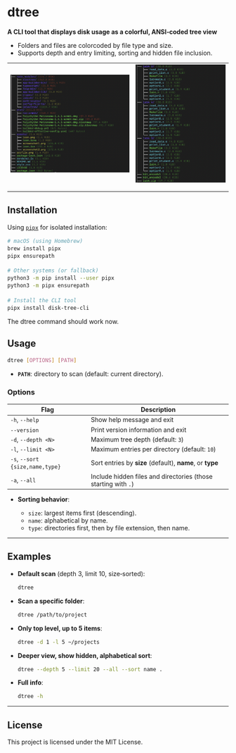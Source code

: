 # dtree

**A CLI tool that displays disk usage as a colorful, ANSI‑coded tree view**

* Folders and files are colorcoded by file type and size.
* Supports depth and entry limiting, sorting and hidden file inclusion.

| ![](assets/photo1.png) | ![](assets/photo2.png) |
|------------------------|------------------------|

---

## Installation

Using [`pipx`](https://pypa.github.io/pipx/) for isolated installation:

```bash
# macOS (using Homebrew)
brew install pipx
pipx ensurepath

# Other systems (or fallback)
python3 -m pip install --user pipx
python3 -m pipx ensurepath

# Install the CLI tool
pipx install disk-tree-cli
```
The dtree command should work now.

## Usage

```bash
dtree [OPTIONS] [PATH]
```

* **`PATH`**: directory to scan (default: current directory).

### Options

| Flag                            | Description                                                    |
| ------------------------------- | -------------------------------------------------------------- |
| `-h`, `--help`                  | Show help message and exit                                     |
| `--version`                     | Print version information and exit                             |
| `-d`, `--depth <N>`             | Maximum tree depth (default: `3`)                              |
| `-l`, `--limit <N>`             | Maximum entries per directory (default: `10`)                  |
| `-s`, `--sort {size,name,type}` | Sort entries by **size** (default), **name**, or **type**      |
| `-a`, `--all`                   | Include hidden files and directories (those starting with `.`) |

* **Sorting behavior**:

  * `size`: largest items first (descending).
  * `name`: alphabetical by name.
  * `type`: directories first, then by file extension, then name.

---

## Examples

* **Default scan** (depth 3, limit 10, size‑sorted):

  ```bash
  dtree
  ```

* **Scan a specific folder**:

  ```bash
  dtree /path/to/project
  ```

* **Only top level, up to 5 items**:

  ```bash
  dtree -d 1 -l 5 ~/projects
  ```

* **Deeper view, show hidden, alphabetical sort**:

  ```bash
  dtree --depth 5 --limit 20 --all --sort name .
  ```

* **Full info**:

  ```bash
  dtree -h
  ```

---

## License

This project is licensed under the MIT License.
